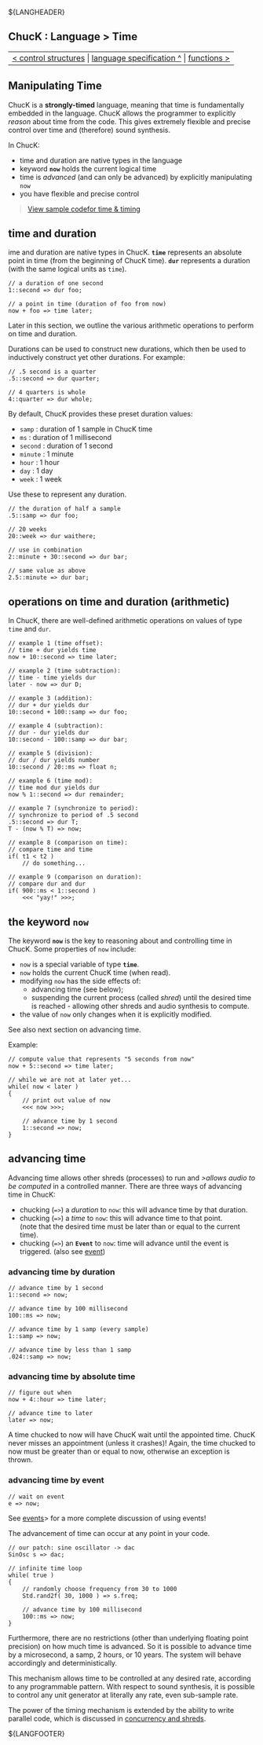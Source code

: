 ${LANGHEADER}

## ChucK : Language > Time

<div class="chuck_nav">
<center>
 <table border="0"><tr><td>
  <div class="chuck_nav_bar">	
    <a href="./ctrl.md">&lt; control structures</a>  |
    <a href="./index.md">language specification ^</a> | 
    <a href="./func.md">functions &gt;</a> 
  </div>
  </td></tr></table>
</center>
</div>

## Manipulating Time

ChucK is a __strongly-timed__ language, meaning that time is fundamentally 
embedded in the language.  ChucK allows the programmer to explicitly _reason_ 
about time from the code.  This gives extremely flexible and precise control 
over time and (therefore) sound synthesis.

In ChucK:

* time and duration are native types in the language
* keyword __`now`__ holds the current logical time
* time is _advanced_ (and can only be advanced) by explicitly manipulating `now`
* you have flexible and precise control

> [View sample codefor time & timing](../examples/index.md#time)

<a id="type"/>

## time and duration

ime and duration are native types in ChucK.  __`time`__ represents an absolute 
point in time (from the beginning of ChucK time).  __`dur`__ represents a 
duration (with the same logical units as `time`).

```chuck
// a duration of one second
1::second => dur foo;

// a point in time (duration of foo from now)
now + foo => time later;
```

Later in this section, we outline the various arithmetic operations to perform 
on time and duration.

Durations can be used to construct new durations, which then be used to 
inductively construct yet other durations. For example:

```chuck
// .5 second is a quarter
.5::second => dur quarter;

// 4 quarters is whole
4::quarter => dur whole;
```

By default, ChucK provides these preset duration values:

* `samp` : duration of 1 sample in ChucK time
* `ms` : duration of 1 millisecond
* `second` : duration of 1 second
* `minute` : 1 minute
* `hour` : 1 hour
* `day` : 1 day
* `week` : 1 week

Use these to represent any duration.

```chuck
// the duration of half a sample
.5::samp => dur foo;

// 20 weeks
20::week => dur waithere;

// use in combination
2::minute + 30::second => dur bar;

// same value as above
2.5::minute => dur bar;
```

<a id="oper"></a>

## operations on time and duration (arithmetic)

In ChucK, there are well-defined arithmetic operations on values of type 
`time` and `dur`.

```chuck
// example 1 (time offset):
// time + dur yields time
now + 10::second => time later;

// example 2 (time subtraction):
// time - time yields dur
later - now => dur D;

// example 3 (addition):
// dur + dur yields dur
10::second + 100::samp => dur foo;

// example 4 (subtraction):
// dur - dur yields dur
10::second - 100::samp => dur bar;

// example 5 (division):
// dur / dur yields number
10::second / 20::ms => float n;

// example 6 (time mod):
// time mod dur yields dur
now % 1::second => dur remainder;

// example 7 (synchronize to period):
// synchronize to period of .5 second
.5::second => dur T;
T - (now % T) => now;

// example 8 (comparison on time):
// compare time and time
if( t1 < t2 )
    // do something...

// example 9 (comparison on duration):
// compare dur and dur
if( 900::ms < 1::second )
    <<< "yay!" >>>;
```

<a id="now"></a>

## the keyword `now`

The keyword __`now`__ is the key to reasoning about and controlling time in 
ChucK. Some properties of `now` include:

* `now` is a special variable of type __`time`__.
* `now` holds the current ChucK time (when read).
* modifying `now` has the side effects of:
    * advancing time (see below);
    * suspending the current process (called _shred_) until the desired time 
      is reached - allowing other shreds and audio synthesis to compute.
* the value of `now` only changes when it is explicitly modified.

See also next section on advancing time.

Example:

```chuck
// compute value that represents "5 seconds from now"
now + 5::second => time later;

// while we are not at later yet...
while( now < later )
{
    // print out value of now
    <<< now >>>;

    // advance time by 1 second
    1::second => now;
}
```


<a id="advance"></a>

## advancing time

Advancing time allows other shreds (processes) to run and _>allows audio to 
be computed_ in a controlled manner. There are three ways of advancing time 
in ChucK:

* chucking (`=>`) a _duration_ to `now`: this will advance time by that duration.
* chucking (`=>`) a _time_ to `now`: this will advance time to that point.  
  (note that the desired time must be later than or equal to the current time).
* chucking (`=>`) an __`Event`__ to `now`: time will advance until
  the event is triggered.  (also see [event](./event.md))

### advancing time by duration

```chuck
// advance time by 1 second
1::second => now;

// advance time by 100 millisecond
100::ms => now;

// advance time by 1 samp (every sample)
1::samp => now;

// advance time by less than 1 samp
.024::samp => now;
```

### advancing time by absolute time

```chuck
// figure out when
now + 4::hour => time later;

// advance time to later
later => now;
```

A time chucked to now will have ChucK wait until the appointed time. ChucK 
never misses an appointment (unless it crashes)!  Again, the time chucked 
to now must be greater than or equal to now, otherwise an exception is thrown.

### advancing time by event

```chuck
// wait on event
e => now;
```

See [events](./event.md)> for a more complete discussion of using events!

The advancement of time can occur at any point in your code.

```chuck
// our patch: sine oscillator -> dac
SinOsc s => dac;

// infinite time loop
while( true )
{
    // randomly choose frequency from 30 to 1000
    Std.rand2f( 30, 1000 ) => s.freq;

    // advance time by 100 millisecond
    100::ms => now;
}
```

Furthermore, there are no restrictions (other than underlying floating point 
precision) on how much time is advanced.  So it is possible to advance time 
by a microsecond, a samp, 2 hours, or 10 years.  The system will behave 
accordingly and deterministically.

This mechanism allows time to be controlled at any desired rate, according to 
any programmable pattern.  With respect to sound synthesis, it is possible to 
control any unit generator at literally any rate, even sub-sample rate.

The power of the timing mechanism is extended by the ability to write parallel 
code, which is discussed in [concurrency and shreds](./spork.md).


${LANGFOOTER}